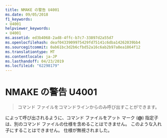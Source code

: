 ```yaml
---
title: NMAKE の警告 U4001
ms.date: 09/05/2018
f1_keywords:
- U4001
helpviewer_keywords:
- U4001
ms.assetid: ed3b4068-2ad8-4ffc-b7c7-33897d2a55d7
ms.openlocfilehash: deaf0433909975429fd75141c6dba14262039bb4
ms.sourcegitcommit: 0ab61bc3d2b6cfbd52a16c6ab2b97a8ea1864f12
ms.translationtype: MT
ms.contentlocale: ja-JP
ms.lasthandoff: 04/23/2019
ms.locfileid: "62298179"
---
```

# <a name="nmake-warning-u4001"></a>NMAKE の警告 U4001

> コマンド ファイルをコマンドラインからのみ呼び出すことができます。

によって呼び出されるように、コマンド ファイルをアット マーク (**\@**) 指定子は、別のコマンド ファイルの仕様を含めることはできません。 このような入れ子にすることはできません。 仕様が無視されました。